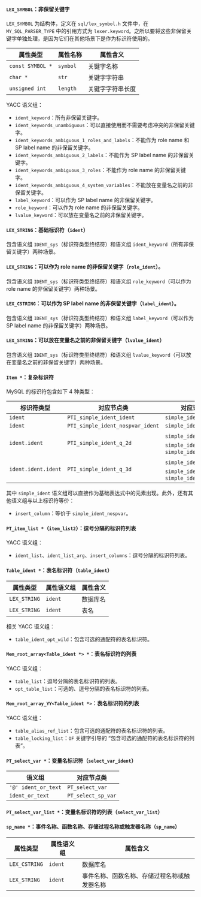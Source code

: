 #### `LEX_SYMBOL`：非保留关键字

`LEX_SYMBOL` 为结构体，定义在 `sql/lex_symbol.h` 文件中，在 `MY_SQL_PARSER_TYPE` 中的引用方式为 `lexer.keyword`。之所以要将这些非保留关键字单独处理，是因为它们在其他场景下是作为标识符使用的。

| 属性类型         | 属性名称 | 属性含义         |
| ---------------- | -------- | ---------------- |
| `const SYMBOL *` | `symbol` | 关键字名称       |
| `char *`         | `str`    | 关键字字符串     |
| `unsigned int`   | `length` | 关键字字符串长度 |

YACC 语义组：

- `ident_keyword`：所有非保留关键字。
- `ident_keywords_unambiguous`：可以直接使用而不需要考虑冲突的非保留关键字。
- `ident_keywords_ambiguous_1_roles_and_labels`：不能作为 role name 和 SP label name 的非保留关键字。
- `ident_keywords_ambiguous_2_labels`：不能作为 SP label name 的非保留关键字。
- `ident_keywords_ambiguous_3_roles`：不能作为 role name 的非保留关键字。
- `ident_keywords_ambiguous_4_system_variables`：不能放在变量名之前的非保留关键字。
- `label_keyword`：可以作为 SP label name 的非保留关键字。
- `role_keyword`：可以作为 role name 的非保留关键字。
- `lvalue_keyword`：可以放在变量名之前的非保留关键字。

#### `LEX_STRING`：基础标识符（`ident`）

包含语义组 `IDENT_sys`（标识符类型终结符）和语义组 `ident_keyword`（所有非保留关键字）两种场景。

#### `LEX_STRING`：可以作为 role name 的非保留关键字（`role_ident`）。

包含语义组 `IDENT_sys`（标识符类型终结符）和语义组 `role_keyword`（可以作为 role name 的非保留关键字）两种场景。

#### `LEX_CSTRING`：可以作为 SP label name 的非保留关键字（`label_ident`）。

包含语义组 `IDENT_sys`（标识符类型终结符）和语义组 `label_keyword`（可以作为 SP label name 的非保留关键字）两种场景。

#### `LEX_STRING`：可以放在变量名之前的非保留关键字（`lvalue_ident`）

包含语义组 `IDENT_sys`（标识符类型终结符）和语义组 `lvalue_keyword`（可以放在变量名之前的非保留关键字）两种场景。

#### `Item *`：复杂标识符

MySQL 的标识符包含如下 4 种类型：

| 标识符类型          | 对应节点类                       | 对应语义组                                               |
| ------------------- | -------------------------------- | -------------------------------------------------------- |
| `ident`             | `PTI_simple_ident_ident`         | `simple_ident`                                           |
| `ident`             | `PTI_simple_ident_nospvar_ident` | `simple_ident_nospvar`                                   |
| `ident.ident`       | `PTI_simple_ident_q_2d`          | `simple_ident_q`、`simple_ident`、`simple_ident_nospvar` |
| `ident.ident.ident` | `PTI_simple_ident_q_3d`          | `simple_ident_q`、`simple_ident`、`simple_ident_nospvar` |

其中 `simple_ident` 语义组可以直接作为基础表达式中的元素出现。此外，还有其他语义组与以上标识符等价：

- `insert_column`：等价于 `simple_ident_nospvar`。

#### `PT_item_list *`（`item_list2`）：逗号分隔的标识符列表

YACC 语义组：

- `ident_list`、`ident_list_arg`、`insert_columns`：逗号分隔的标识符列表。

#### `Table_ident *`：表名标识符（`table_ident`）

| 属性类型     | 属性语义组 | 属性含义 |
| ------------ | ---------- | -------- |
| `LEX_STRING` | `ident`    | 数据库名 |
| `LEX_STRING` | `ident`    | 表名     |

相关 YACC 语义组：

- `table_ident_opt_wild`：包含可选的通配符的表名标识符。

#### `Mem_root_array<Table_ident *> *`：表名标识符的列表

YACC 语义组：

- `table_list`：逗号分隔的表名标识符的列表。
- `opt_table_list`：可选的、逗号分隔的表名标识符的列表。

#### `Mem_root_array_YY<Table_ident *>`：表名标识符的列表

YACC 语义组：

- `table_alias_ref_list`：包含可选的通配符的表名标识符的列表。
- `table_locking_list`：`OF` 关键字引导的 “包含可选的通配符的表名标识符的列表”。

#### `PT_select_var *`：变量名标识符（`select_var_ident`）

| 语义组              | 对应节点类         |
| ------------------- | ------------------ |
| `'@' ident_or_text` | `PT_select_var`    |
| `ident_or_text`     | `PT_select_sp_var` |

#### `PT_select_var_list *`：变量名标识符的列表（`select_var_list`）

#### `sp_name *`：事件名称、函数名称、存储过程名称或触发器名称（`sp_name`）

| 属性类型      | 属性语义组 | 属性含义                                     |
| ------------- | ---------- | -------------------------------------------- |
| `LEX_CSTRING` | `ident`    | 数据库名                                     |
| `LEX_STRING`  | `ident`    | 事件名称、函数名称、存储过程名称或触发器名称 |

